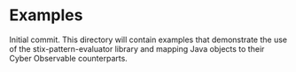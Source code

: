 # Examples
Initial commit. This directory will contain examples that demonstrate the use of the stix-pattern-evaluator library and mapping Java objects to their Cyber Observable counterparts.